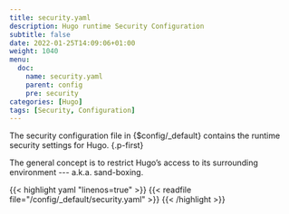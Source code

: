 ```yaml
---
title: security.yaml
description: Hugo runtime Security Configuration
subtitle: false
date: 2022-01-25T14:09:06+01:00 
weight: 1040
menu:
  doc:
    name: security.yaml
    parent: config
    pre: security
categories: [Hugo]
tags: [Security, Configuration]
---
```


The security configuration file in {$config/&zwnj;_default} contains the runtime security settings for Hugo.
{.p-first} <!--more-->

The general concept is to restrict Hugo’s access to its surrounding environment --- a.k.a. sand-boxing.


{{< highlight yaml "linenos=true" >}}
{{< readfile file="/config/_default/security.yaml" >}}
{{< /highlight >}}
